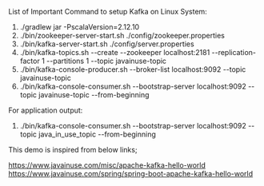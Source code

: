 List of Important Command to setup Kafka on Linux System:



1. ./gradlew jar -PscalaVersion=2.12.10
2. ./bin/zookeeper-server-start.sh ./config/zookeeper.properties
3. ./bin/kafka-server-start.sh ./config/server.properties
4. ./bin/kafka-topics.sh --create --zookeeper localhost:2181 --replication-factor 1 --partitions 1 --topic javainuse-topic
5. ./bin/kafka-console-producer.sh --broker-list localhost:9092 --topic javainuse-topic
6. ./bin/kafka-console-consumer.sh  --bootstrap-server localhost:9092 --topic javainuse-topic --from-beginning



For application output:
1. ./bin/kafka-console-consumer.sh  --bootstrap-server localhost:9092 --topic java_in_use_topic --from-beginning


This demo is inspired from below links;

https://www.javainuse.com/misc/apache-kafka-hello-world
https://www.javainuse.com/spring/spring-boot-apache-kafka-hello-world